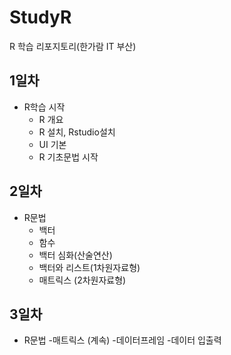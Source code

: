 # StudyR
R 학습 리포지토리(한가람 IT 부산)

## 1일차
- R학습 시작
  - R 개요
  - R 설치, Rstudio설치
  - UI 기본
  - R 기초문법 시작

## 2일차
- R문법
  - 백터
  - 함수
  - 백터 심화(산술연산)
  - 백터와 리스트(1차원자료형)
  - 매트릭스 (2차원자료형)
 
## 3일차 
- R문법
  -매트릭스 (계속)
  -데이터프레임
  -데이터 입출력
